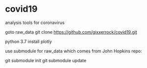 # covid19
analysis tools for coronavirus

goto raw_data
git clone https://github.com/gixxerrock/covid19.git

python 3.7
install plotly

use submodule for raw_data which comes from John Hopkins repo:

git submodule init
git submodule update
